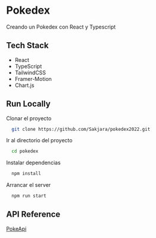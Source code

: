 # Pokedex

Creando un Pokedex con React y Typescript


## Tech Stack

- React
- TypeScript
- TailwindCSS
- Framer-Motion
- Chart.js

## Run Locally

Clonar el proyecto

```bash
  git clone https://github.com/Sakjara/pokedex2022.git
```

Ir al directorio del proyecto

```bash
  cd pokedex
```

Instalar dependencias

```bash
  npm install
```

Arrancar el server

```bash
  npm run start
```

## API Reference

[PokeApi](https://pokeapi.co/)
